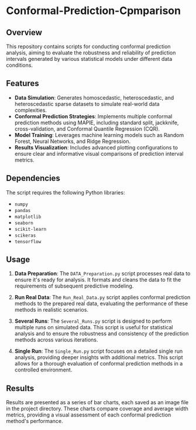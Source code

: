 # Conformal-Prediction-Cpmparison


## Overview
This repository contains scripts for conducting conformal prediction analysis, aiming to evaluate the robustness and reliability of prediction intervals generated by various statistical models under different data conditions.

## Features
- **Data Simulation**: Generates homoscedastic, heteroscedastic, and heteroscedastic sparse datasets to simulate real-world data complexities.
- **Conformal Prediction Strategies**: Implements multiple conformal prediction methods using MAPIE, including standard split, jackknife, cross-validation, and Conformal Quantile Regression (CQR).
- **Model Training**: Leverages machine learning models such as Random Forest, Neural Networks, and Ridge Regression.
- **Results Visualization**: Includes advanced plotting configurations to ensure clear and informative visual comparisons of prediction interval metrics.

## Dependencies
The script requires the following Python libraries:
- `numpy`
- `pandas`
- `matplotlib`
- `seaborn`
- `scikit-learn`
- `scikeras`
- `tensorflow`


## Usage

1. **Data Preparation**: The `DATA_Preparation.py` script processes real data to ensure it's ready for analysis. It formats and cleans the data to fit the requirements of subsequent predictive modeling.

2. **Run Real Data**: The `Run_Real_Data.py` script applies conformal prediction methods to the prepared real data, evaluating the performance of these methods in realistic scenarios.

3. **Several Runs**: The `Several_Runs.py` script is designed to perform multiple runs on simulated data. This script is useful for statistical analysis and to ensure the robustness and consistency of the prediction methods across various iterations.

4. **Single Run**: The `Single_Run.py` script focuses on a detailed single run analysis, providing deeper insights with additional metrics. This script allows for a thorough evaluation of conformal prediction methods in a controlled environment.

## Results
Results are presented as a series of bar charts, each saved as an image file in the project directory. These charts compare coverage and average width metrics, providing a visual assessment of each conformal prediction method's performance.
